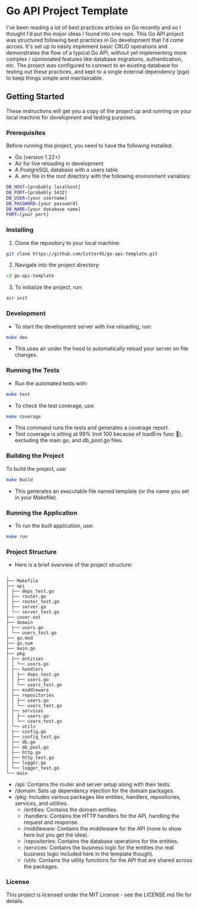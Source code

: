 # Go API Project Template

I've been reading a lot of best practices articles on Go recently and so I thought I'd put the major ideas I found into one repo. This Go API project was structured following best practices in Go development that I'd come across. It's set up to easily implement basic CRUD operations and demonstrates the flow of a typical Go API, without yet implementing more complex / opinionated features like database migrations, authentication, etc. The project was configured to connect to an existing database for testing out these practices, and kept to a single external dependency (pgx) to keep things simple and maintainable.

## Getting Started

These instructions will get you a copy of the project up and running on your local machine for development and testing purposes.

### Prerequisites

Before running this project, you need to have the following installed:

- Go (version 1.22+)
- Air for live reloading in development
- A PostgreSQL database with a users table
- A .env file in the root directory with the following environment variables:

```bash
DB_HOST=[probably localhost]
DB_PORT=[probably 5432]
DB_USER=[your username]
DB_PASSWORD=[your password]
DB_NAME=[your database name]
PORT=[your port]
```

### Installing

1. Clone the repository to your local machine:

```bash
git clone https://github.com/Cotter45/go-api-template.git
```

2. Navigate into the project directory:

```bash
cd go-api-template
```

3. To initialize the project, run:

```bash
air init
```

### Development

- To start the development server with live reloading, run:

```bash
make dev
```

- This uses air under the hood to automatically reload your server on file changes.

### Running the Tests

- Run the automated tests with:

```bash
make test
```

- To check the test coverage, use:

```bash
make coverage
```

- This command runs the tests and generates a coverage report.
- Test coverage is sitting at 99% (not 100 because of loadEnv func 🫠), excluding the main.go, and db_pool.go files.

### Building the Project

To build the project, use:

```bash
make build
```

- This generates an executable file named template (or the name you set in your Makefile).

### Running the Application

- To run the built application, use:

```bash
make run
```

### Project Structure

- Here is a brief overview of the project structure:

```
.
├── Makefile
├── api
│ ├── deps_test.go
│ ├── router.go
│ ├── router_test.go
│ ├── server.go
│ └── server_test.go
├── cover.out
├── domain
│ ├── users.go
│ └── users_test.go
├── go.mod
├── go.sum
├── main.go
├── pkg
│ ├── entities
│ │ └── users.go
│ ├── handlers
│ │ ├── deps_test.go
│ │ ├── users.go
│ │ └── users_test.go
│ ├── middleware
│ ├── repositories
│ │ ├── users.go
│ │ └── users_test.go
│ ├── services
│ │ ├── users.go
│ │ └── users_test.go
│ └── utils
│ ├── config.go
│ ├── config_test.go
│ ├── db.go
│ ├── db_pool.go
│ ├── http.go
│ ├── http_test.go
│ ├── logger.go
│ └── logger_test.go
└── main
```

- /api: Contains the router and server setup along with their tests.
- /domain: Sets up dependency injection for the domain packages.
- /pkg: Includes various packages like entities, handlers, repositories, services, and utilities.
  - /entities: Contains the domain entities.
  - /handlers: Contains the HTTP handlers for the API, handling the request and response.
  - /middleware: Contains the middleware for the API (none to show here but you get the idea).
  - /repositories: Contains the database operations for the entities.
  - /services: Contains the business logic for the entities (no real business logic included here in the template though).
  - /utils: Contains the utility functions for the API that are shared across the packages.

### License

This project is licensed under the MIT License - see the LICENSE.md file for details.
